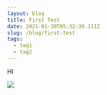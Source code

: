 ```yaml
---
layout: blog
title: First Test
date: 2021-01-30T05:32:39.111Z
slug: /blog/first-test
tags:
  - tag1
  - tag2
---
```

HI

![](/images/uploads/untitled-1.png)
